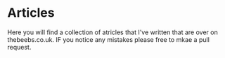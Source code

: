 ﻿# Articles
Here you will find a collection of atricles that I've written that are over on thebeebs.co.uk. IF you notice any mistakes please free to mkae a pull request.